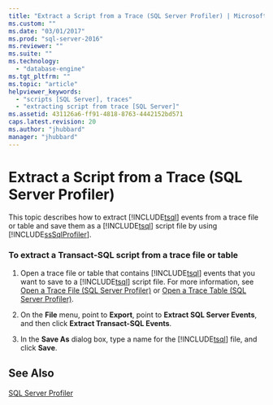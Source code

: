 ```yaml
---
title: "Extract a Script from a Trace (SQL Server Profiler) | Microsoft Docs"
ms.custom: ""
ms.date: "03/01/2017"
ms.prod: "sql-server-2016"
ms.reviewer: ""
ms.suite: ""
ms.technology: 
  - "database-engine"
ms.tgt_pltfrm: ""
ms.topic: "article"
helpviewer_keywords: 
  - "scripts [SQL Server], traces"
  - "extracting script from trace [SQL Server]"
ms.assetid: 431126a6-ff91-4818-8763-4442152bd571
caps.latest.revision: 20
ms.author: "jhubbard"
manager: "jhubbard"
---
```

# Extract a Script from a Trace (SQL Server Profiler)
  This topic describes how to extract [!INCLUDE[tsql](../../a9notintoc/includes/tsql-md.md)] events from a trace file or table and save them as a [!INCLUDE[tsql](../../a9notintoc/includes/tsql-md.md)] script file by using [!INCLUDE[ssSqlProfiler](../../a9retired/includes/sssqlprofiler-md.md)].  
  
### To extract a Transact-SQL script from a trace file or table  
  
1.  Open a trace file or table that contains [!INCLUDE[tsql](../../a9notintoc/includes/tsql-md.md)] events that you want to save to a [!INCLUDE[tsql](../../a9notintoc/includes/tsql-md.md)] script file. For more information, see [Open a Trace File &#40;SQL Server Profiler&#41;](../../tools/sql-server-profiler/open-a-trace-file-sql-server-profiler.md) or [Open a Trace Table &#40;SQL Server Profiler&#41;](../../tools/sql-server-profiler/open-a-trace-table-sql-server-profiler.md).  
  
2.  On the **File** menu, point to **Export**, point to **Extract SQL Server Events**, and then click **Extract Transact-SQL Events**.  
  
3.  In the **Save As** dialog box, type a name for the [!INCLUDE[tsql](../../a9notintoc/includes/tsql-md.md)] file, and click **Save**.  
  
## See Also  
 [SQL Server Profiler](../../tools/sql-server-profiler/sql-server-profiler.md)  
  
  